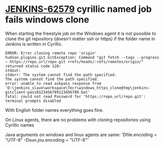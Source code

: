 # [JENKINS-62579](https://issues.jenkins-ci.org/browse/JENKINS-62579) cyrillic named job fails windows clone

When starting the freestyle job on the Windows agent it is not possible to clone the git repository (doesn't matter ssh or https) if the folder name in Jenkins is written in Cyrillic.

```
ERROR: Error cloning remote repo 'origin'
hudson.plugins.git.GitException: Command "git fetch --tags --progress – https://repo_url/repo.git +refs/heads/:refs/remotes/origin/" returned status code 128:
stdout:
stderr: The system cannot find the path specified.
The system cannot find the path specified.
error: unable to read askpass response from 'D:\jenkins_slave\workspace\Тест\windows_https_clone@tmp\jenkins-gitclient-pass0123456789123456789.bat'
fatal: could not read Password for 'https://repo_url/repo.git': terminal prompts disabled
```
 
With English folder names everything goes fine.
 
On Linux agents, there are no problems with cloning repositories using Cyrillic names
 
Java arguments on windows and linux agents are same: 'Dfile.encoding = "UTF-8" -Dsun.jnu.encoding = "UTF-8"'
